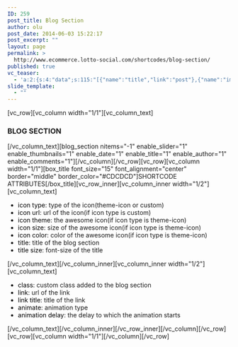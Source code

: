 ```yaml
---
ID: 259
post_title: Blog Section
author: olu
post_date: 2014-06-03 15:22:17
post_excerpt: ""
layout: page
permalink: >
  http://www.ecommerce.lotto-social.com/shortcodes/blog-section/
published: true
vc_teaser:
  - 'a:2:{s:4:"data";s:115:"[{"name":"title","link":"post"},{"name":"image","image":"featured","link":"none"},{"name":"text","mode":"excerpt"}]";s:7:"bgcolor";s:0:"";}'
slide_template:
  - ""
---
```

[vc_row][vc_column width="1/1"][vc_column_text]
<h3>BLOG SECTION</h3>
[/vc_column_text][blog_section nitems="-1" enable_slider="1" enable_thumbnails="1" enable_date="1" enable_title="1" enable_author="1" enable_comments="1"][/vc_column][/vc_row][vc_row][vc_column width="1/1"][box_title font_size="15" font_alignment="center" border="middle" border_color="#CDCDCD"]SHORTCODE ATTRIBUTES[/box_title][vc_row_inner][vc_column_inner width="1/2"][vc_column_text]
<ul>
	<li><span style="color: #000000">icon type</span>: type of the icon(theme-icon or custom)</li>
	<li><span style="color: #000000">icon url</span>: url of the icon(if icon type is custom)</li>
	<li><span style="color: #000000">icon theme</span>: the awesome icon(if icon type is theme-icon)</li>
	<li><span style="color: #000000">icon size</span>: size of the awesome icon(if icon type is theme-icon)</li>
	<li><span style="color: #000000">icon color</span>: color of the awesome icon(if icon type is theme-icon)</li>
	<li><span style="color: #000000">title</span>: title of the blog section</li>
	<li><span style="color: #000000">title size</span>: font-size of the title</li>
</ul>
[/vc_column_text][/vc_column_inner][vc_column_inner width="1/2"][vc_column_text]
<ul>
	<li><span style="color: #000000">class</span>: custom class added to the blog section</li>
	<li><span style="color: #000000">link</span>: url of the link</li>
	<li><span style="color: #000000">link title</span>: title of the link</li>
	<li><span style="color: #000000">animate</span>: animation type</li>
	<li><span style="color: #000000">animation delay</span>: the delay to which the animation starts</li>
</ul>
[/vc_column_text][/vc_column_inner][/vc_row_inner][/vc_column][/vc_row][vc_row][vc_column width="1/1"][/vc_column][/vc_row]